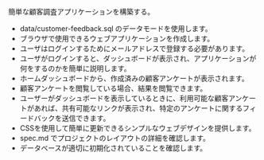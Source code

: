 簡単な顧客調査アプリケーションを構築する。

- data/customer-feedback.sql のデータモードを使用します。
- ブラウザで使用できるウェブアプリケーションを作成します。
- ユーザはログインするためにメールアドレスで登録する必要があります。
- ユーザがログインすると、ダッシュボードが表示され、アプリケーションが何をするのかを簡単に説明します。
- ホームダッシュボードから、作成済みの顧客アンケートが表示されます。
- 顧客アンケートを閲覧している場合、結果を閲覧できます。
- ユーザーがダッシュボードを表示しているときに、利用可能な顧客アンケートがあれば、共有可能なリンクが表示され、特定のアンケートに関するフィードバックを送信できます。
- CSSを使用して簡単に更新できるシンプルなウェブデザインを提供します。
- spec.md でプロジェクトのレイアウトの詳細を確認します。
- データベースが適切に初期化されていることを確認します。
